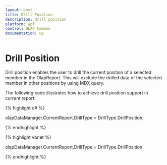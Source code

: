 ```yaml
---
layout: post
title: Drill-Position
description: drill position
platform: wpf
control: OLAP Common 
documentation: ug
---
```


# Drill Position

Drill position enables the user to drill the current position of a selected member in the OlapReport. This will exclude the drilled data of the selected member in other positions by using MDX query.



The following code illustrates how to achieve drill position support in current report:

{% highlight c# %}

olapDataManager.CurrentReport.DrillType = DrillType.DrillPosition;

{% endhighlight  %}

{% highlight vbnet %}

olapDataManager.CurrentReport.DrillType = DrillType.DrillPosition

{% endhighlight %}




